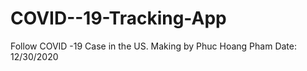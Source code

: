 # COVID--19-Tracking-App
Follow COVID -19 Case in the US.
Making by Phuc Hoang Pham
Date: 12/30/2020
